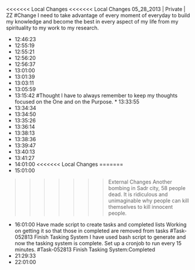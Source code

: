 <<<<<<< Local Changes
<<<<<<< Local Changes
05_28_2013 | Private | ZZ 
#Change
I need to take advantage of every moment of everyday to build my knowledge and become the best in every aspect of my life from my spirituality to my work to my research. 
* 12:46:23
* 12:55:19
* 12:55:21
* 12:56:20
* 12:56:37
* 13:01:00
* 13:01:39
* 13:03:11
* 13:05:59
* 13:15:42
#Thought
I have to always remember to keep my thoughts focused on the One and on the Purpose. * 13:33:55
* 13:34:34
* 13:34:50
* 13:35:26
* 13:36:14
* 13:38:13
* 13:38:36
* 13:39:47
* 13:40:13
* 13:41:27
* 14:01:00
<<<<<<< Local Changes
=======
* 15:01:00
>>>>>>> External Changes
Another bombing in Sadr city, 58 people dead. It is ridiculous and unimaginable why people can kill themselves to kill innocent people.
* 16:01:00
Have made script to create tasks and completed lists 
Working on getting it so that those in completed are removed from tasks
#Task-052813 Finish Tasking System
I have used bash script to generate and now the tasking system is complete. Set up a cronjob to run every 15 minutes. 
#Task-052813 Finish Tasking System:Completed
* 21:29:33
* 22:01:00
